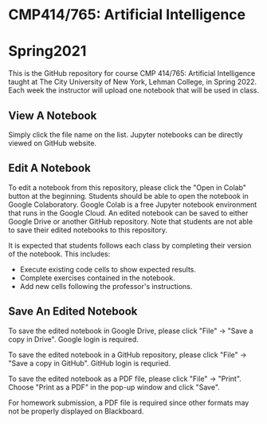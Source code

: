 # CMP414/765: Artificial Intelligence
# Spring2021

This is the GitHub repository for course CMP 414/765: Artificial Intelligence taught at The City University of New York, Lehman College, in Spring 2022. Each week the instructor will upload one notebook that will be used in class.

## View A Notebook
Simply click the file name on the list. Jupyter notebooks can be directly viewed on GitHub website.

## Edit A Notebook
To edit a notebook from this repository, please click the "Open in Colab" button at the beginning. Students should be able to open the notebook in Google Colaboratory. Google Colab is a free Jupyter notebook environment that runs in the Google Cloud. An edited notebook can be saved to either Google Drive or another GitHub repository. Note that students are not able to save their edited notebooks to this repository.

It is expected that students follows each class by completing their version of the notebook. This includes:
- Execute existing code cells to show expected results.
- Complete exercises contained in the notebook.
- Add new cells following the professor's instructions.

## Save An Edited Notebook
To save the edited notebook in Google Drive, please click "File" -> "Save a copy in Drive". Google login is required.

To save the edited notebook in a GitHub repository, please click "File" -> "Save a copy in GitHub". GitHub login is requried.

To save the edited notebook as a PDF file, please click "File" -> "Print". Choose "Print as a PDF" in the pop-up window and click "Save". 

For homework submission, a PDF file is required since other formats may not be properly displayed on Blackboard.
